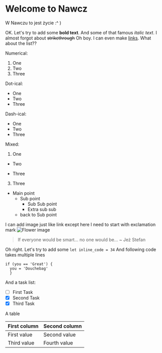 # Welcome to Nawcz
W Nawczu to jest życie :^ )

OK. Let's try to add some **bold text**. And some of that famous *italic text*. I almost forgot about ~~strikethrough~~ 
Oh boy. I can even make [links](https://www.youtube.com/watch?v=OlEHT04LAqA).
What about the list?? 

Numerical:
 1. One
 2. Two
 3. Three 
 
Dot-ical:
  * One
  * Two
  * Three 
  
Dash-ical:
  - One
  - Two
  - Three 
  
Mixed:
  1. One
  * Two
  - Three
  3. Three
  - Main point
    - Sub point
      - Sub Sub point
      - Extra sub sub
    - back to Sub point

I can add image just like link except here I need to start with exclamation mark
![Flower image](https://images.pexels.com/photos/67636/rose-blue-flower-rose-blooms-67636.jpeg?auto=compress&cs=tinysrgb&dpr=1&w=500)

> If everyone would be smart... no one would be... ~ Jeż Stefan

Oh right. Let's try to add some `let inline_code = 34` And following code takes multiple lines

    if (you == 'Great') {
      you = 'Douchebag'
      }

And a task list:

  - [ ] First Task
  - [x] Second Task
  - [x] Third Task
  
A table

First column | Second column
------------ | -------------
First value | Second value
Third value | Fourth value
